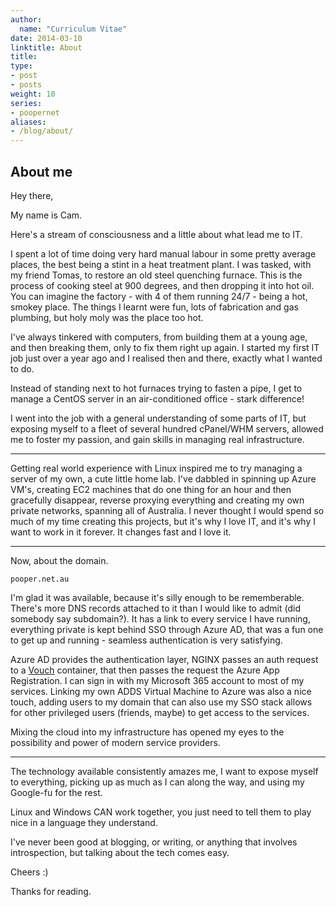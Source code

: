 ```yaml
---
author:
  name: "Curriculum Vitae"
date: 2014-03-10
linktitle: About
title: 
type:
- post
- posts
weight: 10
series:
- poopernet
aliases:
- /blog/about/
---
```


## About me

Hey there,

My name is Cam.

Here's a stream of consciousness and a little about what lead me to IT.

I spent a lot of time doing very hard manual labour in some pretty average places, the best being a stint in a heat treatment plant. I was tasked, with my friend Tomas, to restore an old steel quenching furnace. This is the process of cooking steel at 900 degrees, and then dropping it into hot oil. You can imagine the factory - with 4 of them running 24/7 - being a hot, smokey place. The things I learnt were fun, lots of fabrication and gas plumbing, but holy moly was the place too hot.

I've always tinkered with computers, from building them at a young age, and then breaking them, only to fix them right up again. I started my first IT job just over a year ago and I realised then and there, exactly what I wanted to do.

Instead of standing next to hot furnaces trying to fasten a pipe, I get to manage a CentOS server in an air-conditioned office - stark difference!

I went into the job with a general understanding of some parts of IT, but exposing myself to a fleet of several hundred cPanel/WHM servers, allowed me to foster my passion, and gain skills in managing real infrastructure.

-----

Getting real world experience with Linux inspired me to try managing a server of my own, a cute little home lab. I've dabbled in spinning up Azure VM's, creating EC2 machines that do one thing for an hour and then gracefully disappear, reverse proxying everything and creating my own private networks, spanning all of Australia. I never thought I would spend so much of my time creating this projects, but it's why I love IT, and it's why I want to work in it forever. It changes fast and I love it.

-----

Now, about the domain.

`pooper.net.au`

I'm glad it was available, because it's silly enough to be rememberable. There's more DNS records attached to it than I would like to admit (did somebody say subdomain?). It has a link to every service I have running, everything private is kept behind SSO through Azure AD, that was a fun one to get up and running - seamless authentication is very satisfying.

Azure AD provides the authentication layer, NGINX passes an auth request to a [Vouch](https://github.com/vouch/vouch-proxy) container, that then passes the request the Azure App Registration. I can sign in with my Microsoft 365 account to most of my services. Linking my own ADDS Virtual Machine to Azure was also a nice touch, adding users to my domain that can also use my SSO stack allows for other privileged users (friends, maybe) to get access to the services.

Mixing the cloud into my infrastructure has opened my eyes to the possibility and power of modern service providers.

-----

The technology available consistently amazes me, I want to expose myself to everything, picking up as much as I can along the way, and using my Google-fu for the rest.

Linux and Windows CAN work together, you just need to tell them to play nice in a language they understand.

I've never been good at blogging, or writing, or anything that involves introspection, but talking about the tech comes easy.

Cheers :)

Thanks for reading.


